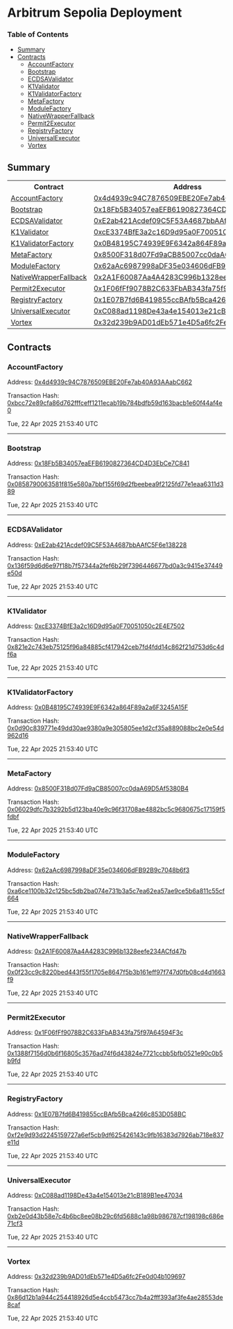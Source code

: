 # Arbitrum Sepolia Deployment

### Table of Contents

- [Summary](#summary)
- [Contracts](#contracts)
  - [AccountFactory](#accountfactory)
  - [Bootstrap](#bootstrap)
  - [ECDSAValidator](#ecdsavalidator)
  - [K1Validator](#k1validator)
  - [K1ValidatorFactory](#k1validatorfactory)
  - [MetaFactory](#metafactory)
  - [ModuleFactory](#modulefactory)
  - [NativeWrapperFallback](#nativewrapperfallback)
  - [Permit2Executor](#permit2executor)
  - [RegistryFactory](#registryfactory)
  - [UniversalExecutor](#universalexecutor)
  - [Vortex](#vortex)

## Summary

<table>
<tr>
	<th>Contract</th>
	<th>Address</th>
	<th>Version</th>
</tr>
<tr>
	<td><a href="https://github.com/fomoweth/account-abstraction/blob/main/src/factories/AccountFactory.sol" target="_blank">AccountFactory</a></td>
	<td><a href="https://sepolia.arbiscan.io/address/0x4d4939c94C7876509EBE20Fe7ab40A93AAabC662" target="_blank">0x4d4939c94C7876509EBE20Fe7ab40A93AAabC662</a></td>
	<td>1.0.0</td>
</tr>
<tr>
	<td><a href="https://github.com/fomoweth/account-abstraction/blob/main/src/Bootstrap.sol" target="_blank">Bootstrap</a></td>
	<td><a href="https://sepolia.arbiscan.io/address/0x18Fb5B34057eaEFB6190827364CD4D3EbCe7C841" target="_blank">0x18Fb5B34057eaEFB6190827364CD4D3EbCe7C841</a></td>
	<td>1.0.0</td>
</tr>
<tr>
	<td><a href="https://github.com/fomoweth/account-abstraction/blob/main/src/modules/validators/ECDSAValidator.sol" target="_blank">ECDSAValidator</a></td>
	<td><a href="https://sepolia.arbiscan.io/address/0xE2ab421Acdef09C5F53A4687bbAAfC5F6e138228" target="_blank">0xE2ab421Acdef09C5F53A4687bbAAfC5F6e138228</a></td>
	<td>1.0.0</td>
</tr>
<tr>
	<td><a href="https://github.com/fomoweth/account-abstraction/blob/main/src/modules/validators/K1Validator.sol" target="_blank">K1Validator</a></td>
	<td><a href="https://sepolia.arbiscan.io/address/0xcE3374BfE3a2c16D9d95a0F70051050c2E4E7502" target="_blank">0xcE3374BfE3a2c16D9d95a0F70051050c2E4E7502</a></td>
	<td>1.0.0</td>
</tr>
<tr>
	<td><a href="https://github.com/fomoweth/account-abstraction/blob/main/src/factories/K1ValidatorFactory.sol" target="_blank">K1ValidatorFactory</a></td>
	<td><a href="https://sepolia.arbiscan.io/address/0x0B48195C74939E9F6342a864F89a2a6F3245A15F" target="_blank">0x0B48195C74939E9F6342a864F89a2a6F3245A15F</a></td>
	<td>1.0.0</td>
</tr>
<tr>
	<td><a href="https://github.com/fomoweth/account-abstraction/blob/main/src/factories/MetaFactory.sol" target="_blank">MetaFactory</a></td>
	<td><a href="https://sepolia.arbiscan.io/address/0x8500F318d07Fd9aCB85007cc0daA69D5Af5380B4" target="_blank">0x8500F318d07Fd9aCB85007cc0daA69D5Af5380B4</a></td>
	<td>1.0.0</td>
</tr>
<tr>
	<td><a href="https://github.com/fomoweth/account-abstraction/blob/main/src/factories/ModuleFactory.sol" target="_blank">ModuleFactory</a></td>
	<td><a href="https://sepolia.arbiscan.io/address/0x62aAc6987998aDF35e034606dFB92B9c7048b6f3" target="_blank">0x62aAc6987998aDF35e034606dFB92B9c7048b6f3</a></td>
	<td>1.0.0</td>
</tr>
<tr>
	<td><a href="https://github.com/fomoweth/account-abstraction/blob/main/src/modules/fallbacks/NativeWrapperFallback.sol" target="_blank">NativeWrapperFallback</a></td>
	<td><a href="https://sepolia.arbiscan.io/address/0x2A1F60087Aa4A4283C996b1328eefe234ACfd47b" target="_blank">0x2A1F60087Aa4A4283C996b1328eefe234ACfd47b</a></td>
	<td>1.0.0</td>
</tr>
<tr>
	<td><a href="https://github.com/fomoweth/account-abstraction/blob/main/src/modules/executors/Permit2Executor.sol" target="_blank">Permit2Executor</a></td>
	<td><a href="https://sepolia.arbiscan.io/address/0x1F06fFf9078B2C633FbAB343fa75f97A64594F3c" target="_blank">0x1F06fFf9078B2C633FbAB343fa75f97A64594F3c</a></td>
	<td>1.0.0</td>
</tr>
<tr>
	<td><a href="https://github.com/fomoweth/account-abstraction/blob/main/src/factories/RegistryFactory.sol" target="_blank">RegistryFactory</a></td>
	<td><a href="https://sepolia.arbiscan.io/address/0x1E07B7fd6B419855ccBAfb5Bca4266c853D058BC" target="_blank">0x1E07B7fd6B419855ccBAfb5Bca4266c853D058BC</a></td>
	<td>1.0.0</td>
</tr>
<tr>
	<td><a href="https://github.com/fomoweth/account-abstraction/blob/main/src/modules/executors/UniversalExecutor.sol" target="_blank">UniversalExecutor</a></td>
	<td><a href="https://sepolia.arbiscan.io/address/0xC088ad1198De43a4e154013e21cB189B1ee47034" target="_blank">0xC088ad1198De43a4e154013e21cB189B1ee47034</a></td>
	<td>1.0.0</td>
</tr>
<tr>
	<td><a href="https://github.com/fomoweth/account-abstraction/blob/main/src/Vortex.sol" target="_blank">Vortex</a></td>
	<td><a href="https://sepolia.arbiscan.io/address/0x32d239b9AD01dEb571e4D5a6fc2Fe0d04b109697" target="_blank">0x32d239b9AD01dEb571e4D5a6fc2Fe0d04b109697</a></td>
	<td>1.0.0</td>
</tr></table>

## Contracts

### AccountFactory

Address: [0x4d4939c94C7876509EBE20Fe7ab40A93AAabC662](https://sepolia.arbiscan.io/address/0x4d4939c94C7876509EBE20Fe7ab40A93AAabC662)

Transaction Hash: [0xbcc72e89cfa86d762fffceff1211ecab19b784bdfb59d163bacb1e60f44af4e0](https://sepolia.arbiscan.io/tx/0xbcc72e89cfa86d762fffceff1211ecab19b784bdfb59d163bacb1e60f44af4e0)

Tue, 22 Apr 2025 21:53:40 UTC

---

### Bootstrap

Address: [0x18Fb5B34057eaEFB6190827364CD4D3EbCe7C841](https://sepolia.arbiscan.io/address/0x18Fb5B34057eaEFB6190827364CD4D3EbCe7C841)

Transaction Hash: [0x0858790063581f815e580a7bbf155f69d2fbeebea9f2125fd77e1eaa6311d389](https://sepolia.arbiscan.io/tx/0x0858790063581f815e580a7bbf155f69d2fbeebea9f2125fd77e1eaa6311d389)

Tue, 22 Apr 2025 21:53:40 UTC

---

### ECDSAValidator

Address: [0xE2ab421Acdef09C5F53A4687bbAAfC5F6e138228](https://sepolia.arbiscan.io/address/0xE2ab421Acdef09C5F53A4687bbAAfC5F6e138228)

Transaction Hash: [0x136f59d6d6e97f18b7f57344a2fef6b29f7396446677bd0a3c9415e37449e50d](https://sepolia.arbiscan.io/tx/0x136f59d6d6e97f18b7f57344a2fef6b29f7396446677bd0a3c9415e37449e50d)

Tue, 22 Apr 2025 21:53:40 UTC

---

### K1Validator

Address: [0xcE3374BfE3a2c16D9d95a0F70051050c2E4E7502](https://sepolia.arbiscan.io/address/0xcE3374BfE3a2c16D9d95a0F70051050c2E4E7502)

Transaction Hash: [0x821e2c743eb75125f96a84885cf417942ceb7fd4fdd14c862f21d753d6c4df6a](https://sepolia.arbiscan.io/tx/0x821e2c743eb75125f96a84885cf417942ceb7fd4fdd14c862f21d753d6c4df6a)

Tue, 22 Apr 2025 21:53:40 UTC

---

### K1ValidatorFactory

Address: [0x0B48195C74939E9F6342a864F89a2a6F3245A15F](https://sepolia.arbiscan.io/address/0x0B48195C74939E9F6342a864F89a2a6F3245A15F)

Transaction Hash: [0x0d90c839771e49dd30ae9380a9e305805ee1d2cf35a889088bc2e0e54d962d16](https://sepolia.arbiscan.io/tx/0x0d90c839771e49dd30ae9380a9e305805ee1d2cf35a889088bc2e0e54d962d16)

Tue, 22 Apr 2025 21:53:40 UTC

---

### MetaFactory

Address: [0x8500F318d07Fd9aCB85007cc0daA69D5Af5380B4](https://sepolia.arbiscan.io/address/0x8500F318d07Fd9aCB85007cc0daA69D5Af5380B4)

Transaction Hash: [0x06029dfc7b3292b5d123ba40e9c96f31708ae4882bc5c9680675c17159f5fdbf](https://sepolia.arbiscan.io/tx/0x06029dfc7b3292b5d123ba40e9c96f31708ae4882bc5c9680675c17159f5fdbf)

Tue, 22 Apr 2025 21:53:40 UTC

---

### ModuleFactory

Address: [0x62aAc6987998aDF35e034606dFB92B9c7048b6f3](https://sepolia.arbiscan.io/address/0x62aAc6987998aDF35e034606dFB92B9c7048b6f3)

Transaction Hash: [0xa6ce1100b32c125bc5db2ba074e731b3a5c7ea62ea57ae9ce5b6a811c55cf664](https://sepolia.arbiscan.io/tx/0xa6ce1100b32c125bc5db2ba074e731b3a5c7ea62ea57ae9ce5b6a811c55cf664)

Tue, 22 Apr 2025 21:53:40 UTC

---

### NativeWrapperFallback

Address: [0x2A1F60087Aa4A4283C996b1328eefe234ACfd47b](https://sepolia.arbiscan.io/address/0x2A1F60087Aa4A4283C996b1328eefe234ACfd47b)

Transaction Hash: [0x0f23cc9c8220bed443f55f1705e8647f5b3b161eff97f747d0fb08cd4d1663f9](https://sepolia.arbiscan.io/tx/0x0f23cc9c8220bed443f55f1705e8647f5b3b161eff97f747d0fb08cd4d1663f9)

Tue, 22 Apr 2025 21:53:40 UTC

---

### Permit2Executor

Address: [0x1F06fFf9078B2C633FbAB343fa75f97A64594F3c](https://sepolia.arbiscan.io/address/0x1F06fFf9078B2C633FbAB343fa75f97A64594F3c)

Transaction Hash: [0x1388f7156d0b6f16805c3576ad74f6d43824e7721ccbb5bfb0521e90c0b5b9fd](https://sepolia.arbiscan.io/tx/0x1388f7156d0b6f16805c3576ad74f6d43824e7721ccbb5bfb0521e90c0b5b9fd)

Tue, 22 Apr 2025 21:53:40 UTC

---

### RegistryFactory

Address: [0x1E07B7fd6B419855ccBAfb5Bca4266c853D058BC](https://sepolia.arbiscan.io/address/0x1E07B7fd6B419855ccBAfb5Bca4266c853D058BC)

Transaction Hash: [0xf2e9d93d2245159727a6ef5cb9df625426143c9fb16383d7926ab718e837e11d](https://sepolia.arbiscan.io/tx/0xf2e9d93d2245159727a6ef5cb9df625426143c9fb16383d7926ab718e837e11d)

Tue, 22 Apr 2025 21:53:40 UTC

---

### UniversalExecutor

Address: [0xC088ad1198De43a4e154013e21cB189B1ee47034](https://sepolia.arbiscan.io/address/0xC088ad1198De43a4e154013e21cB189B1ee47034)

Transaction Hash: [0xb2e0d43b58e7c4b6bc8ee08b29c6fd5688c1a98b986787cf198198c686e71cf3](https://sepolia.arbiscan.io/tx/0xb2e0d43b58e7c4b6bc8ee08b29c6fd5688c1a98b986787cf198198c686e71cf3)

Tue, 22 Apr 2025 21:53:40 UTC

---

### Vortex

Address: [0x32d239b9AD01dEb571e4D5a6fc2Fe0d04b109697](https://sepolia.arbiscan.io/address/0x32d239b9AD01dEb571e4D5a6fc2Fe0d04b109697)

Transaction Hash: [0x86d12b1a944c254418926d5e4ccb5473cc7b4a2fff393af3fe4ae28553de8caf](https://sepolia.arbiscan.io/tx/0x86d12b1a944c254418926d5e4ccb5473cc7b4a2fff393af3fe4ae28553de8caf)

Tue, 22 Apr 2025 21:53:40 UTC
